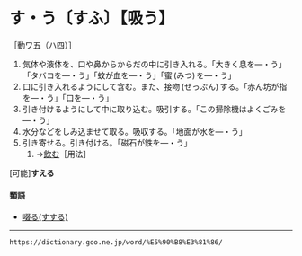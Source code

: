 # す・う〔すふ〕【吸う】

［動ワ五（ハ四）］
1.  気体や液体を、口や鼻からからだの中に引き入れる。「大きく息を―・う」「タバコを―・う」「蚊が血を―・う」「蜜 (みつ) を―・う」
2.  口に引き入れるようにして含む。また、接吻 (せっぷん) する。「赤ん坊が指を―・う」「口を―・う」
3.  引き付けるようにして中に取り込む。吸引する。「この掃除機はよくごみを―・う」
4.  水分などをしみ込ませて取る。吸収する。「地面が水を―・う」
5.  引き寄せる。引き付ける。「磁石が鉄を―・う」    
    1.  →[飲む](https://dictionary.goo.ne.jp/word/%E9%A3%B2%E3%82%80/#jn-172444)［用法］
        

\[可能\]**すえる**

#### 類語

-   [啜る(すする)](https://dictionary.goo.ne.jp/word/%E5%95%9C%E3%82%8B/#jn-118472)

---
`https://dictionary.goo.ne.jp/word/%E5%90%B8%E3%81%86/`